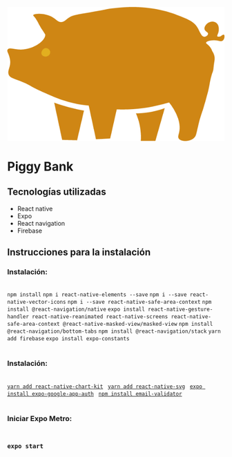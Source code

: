 ![](https://github.com/Mognor19/PiggyBank/blob/develop/assets/LogoPiggyBankNoCoin.png?raw=true)

# Piggy Bank

## Tecnologías utilizadas

- React native
- Expo
- React navigation
- Firebase

## Instrucciones para la instalación

<h3>Instalación:</h3><br>
<code>npm install</code>
<code href=>npm i react-native-elements --save</code>
<code>npm i --save react-native-vector-icons</code>
<code>npm i --save react-native-safe-area-context</code>
<code>npm install @react-navigation/native</code>
<code>expo install react-native-gesture-handler react-native-reanimated react-native-screens react-native-safe-area-context @react-native-masked-view/masked-view</code>
<code>npm install @react-navigation/bottom-tabs</code>
<code>npm install @react-navigation/stack</code>
<code>yarn add firebase</code>
<code>expo install expo-constants</code>
<br>
<br>
<h3>Instalación:</h3><br>
<code><a href="https://www.npmjs.com/package/react-native-chart-kity">yarn add react-native-chart-kit</a></code>
<code> <a href="https://www.npmjs.com/package/@react-navigation/core">yarn add react-native-svg</a></code>
<code> <a href="https://docs.expo.io/versions/latest/sdk/google/">expo install expo-google-app-auth</a></code>
<code> <a href="http://github.com/manishsaraan/email-validator">npm install email-validator</a></code>
<br>
<br>
<h3>Iniciar Expo Metro:<h3><br>
<code>expo start</code>

